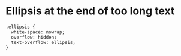 # Ellipsis at the end of too long text

```
.ellipsis {
  white-space: nowrap;
  overflow: hidden;
  text-overflow: ellipsis;
}
```